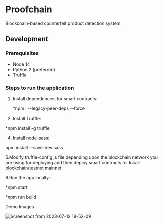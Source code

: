 # Proofchain

Blockchain-based counterfeit product detection system.

## Development

### Prerequisites


* Node 14
* Python 2 (preferred)
* Truffle

### Steps to run the application

1. Install dependencies for smart contracts:

    *npm i --legacy-peer-deps --force
   
3. Install Truffle:

*npm install -g truffle

4. Install node-sass:

npm install --save-dev sass

5.Modify truffle-config.js file depending upon the blockchain network you are using for 
deploying and then deploy smart contracts to:
local-blockchain/testnet
mainnet

6.Run the app locally:


  *npm start

  
  *npm run build


  Demo Images

  
  ![Screenshot from 2023-07-12 18-52-09](https://github.com/21givenchy/proofchain/assets/65071041/656e6ac7-aa2f-470b-a372-972849c526c0)
   





